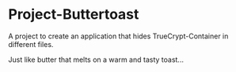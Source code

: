 # Project-Buttertoast
A project to create an application that hides TrueCrypt-Container in different files.

Just like butter that melts on a warm and tasty toast...
